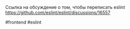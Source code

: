Ссылка на обсуждение о том, чтобы переписать eslint
https://github.com/eslint/eslint/discussions/16557

#frontend #eslint